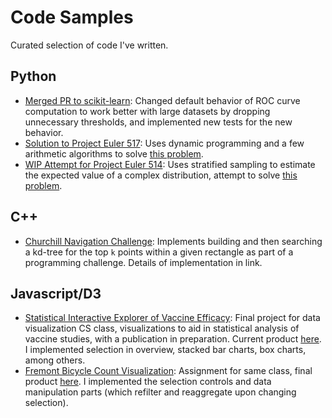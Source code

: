 # Code Samples
Curated selection of code I've written.

## Python
* [Merged PR to scikit-learn](https://github.com/scikit-learn/scikit-learn/pull/5237): Changed default behavior of ROC curve computation to work better with large datasets by dropping unnecessary thresholds, and implemented new tests for the new behavior.
* [Solution to Project Euler 517](https://github.com/gclenaghan/codesamples/blob/master/517.py): Uses dynamic programming and a few arithmetic algorithms to solve [this problem](https://projecteuler.net/problem=517).
* [WIP Attempt for Project Euler 514](https://github.com/gclenaghan/codesamples/blob/master/514.py): Uses stratified sampling to estimate the expected value of a complex distribution, attempt to solve [this problem](https://projecteuler.net/problem=514).

## C++
* [Churchill Navigation Challenge](https://github.com/gclenaghan/churchill): Implements building and then searching a kd-tree for the top `k` points within a given rectangle as part of a programming challenge. Details of implementation in link.

## Javascript/D3
* [Statistical Interactive Explorer of Vaccine Efficacy](https://github.com/nkullman/SIEVE): Final project for data visualization CS class, visualizations to aid in statistical analysis of vaccine studies, with a publication in preparation. Current product [here](http://nkullman.github.io/SIEVE/). I implemented selection in overview, stacked bar charts, box charts, among others.
* [Fremont Bicycle Count Visualization](https://github.com/gclenaghan/bikedata): Assignment for same class, final product [here](http://cse512-15s.github.io/a3-nkullman-gclenagh/). I implemented the selection controls and data manipulation parts (which refilter and reaggregate upon changing selection).
